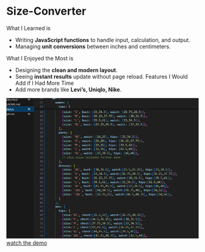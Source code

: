 # Size-Converter
 What I Learned is

- Writing **JavaScript functions** to handle input, calculation, and output.
- Managing **unit conversions** between inches and centimeters.

 What I Enjoyed the Most is
- Designing the **clean and modern layout**.
- Seeing **instant results** update without page reload.
Features I Would Add if I Had More Time
- Add more brands like **Levi’s, Uniqlo, Nike**.

![code](code.png)
[watch the demo](demo.mp4)
